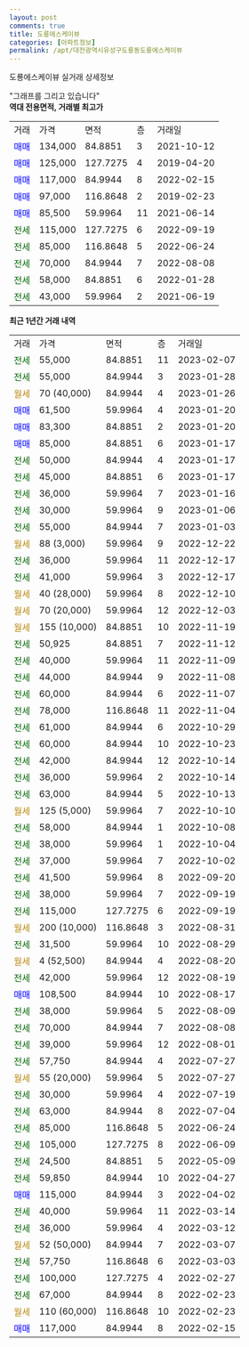 ```yaml
---
layout: post
comments: true
title: 도룡에스케이뷰
categories: [아파트정보]
permalink: /apt/대전광역시유성구도룡동도룡에스케이뷰
---
```


도룡에스케이뷰 실거래 상세정보

<script type="text/javascript">
  google.charts.load('current', {'packages':['line', 'corechart']});
  google.charts.setOnLoadCallback(drawChart);

  function drawChart() {
    var data = new google.visualization.DataTable();
    data.addColumn('date', '거래일');
    data.addColumn('number', "매매");
    data.addColumn('number', "전세");
    data.addColumn('number', "전매");

    data.addRows([[new Date(Date.parse("2023-02-07")), null, 55000, null], [new Date(Date.parse("2023-01-28")), null, 55000, null], [new Date(Date.parse("2023-01-26")), null, null, null], [new Date(Date.parse("2023-01-20")), 61500, null, null], [new Date(Date.parse("2023-01-20")), 83300, null, null], [new Date(Date.parse("2023-01-17")), 85000, null, null], [new Date(Date.parse("2023-01-17")), null, 50000, null], [new Date(Date.parse("2023-01-17")), null, 45000, null], [new Date(Date.parse("2023-01-16")), null, 36000, null], [new Date(Date.parse("2023-01-06")), null, 30000, null], [new Date(Date.parse("2023-01-03")), null, 55000, null], [new Date(Date.parse("2022-12-22")), null, null, null], [new Date(Date.parse("2022-12-17")), null, 36000, null], [new Date(Date.parse("2022-12-17")), null, 41000, null], [new Date(Date.parse("2022-12-10")), null, null, null], [new Date(Date.parse("2022-12-03")), null, null, null], [new Date(Date.parse("2022-11-19")), null, null, null], [new Date(Date.parse("2022-11-12")), null, 50925, null], [new Date(Date.parse("2022-11-09")), null, 40000, null], [new Date(Date.parse("2022-11-08")), null, 44000, null], [new Date(Date.parse("2022-11-07")), null, 60000, null], [new Date(Date.parse("2022-11-04")), null, 78000, null], [new Date(Date.parse("2022-10-29")), null, 61000, null], [new Date(Date.parse("2022-10-23")), null, 60000, null], [new Date(Date.parse("2022-10-14")), null, 42000, null], [new Date(Date.parse("2022-10-14")), null, 36000, null], [new Date(Date.parse("2022-10-13")), null, 63000, null], [new Date(Date.parse("2022-10-10")), null, null, null], [new Date(Date.parse("2022-10-08")), null, 58000, null], [new Date(Date.parse("2022-10-04")), null, 38000, null], [new Date(Date.parse("2022-10-02")), null, 37000, null], [new Date(Date.parse("2022-09-20")), null, 41500, null], [new Date(Date.parse("2022-09-19")), null, 38000, null], [new Date(Date.parse("2022-09-19")), null, 115000, null], [new Date(Date.parse("2022-08-31")), null, null, null], [new Date(Date.parse("2022-08-29")), null, 31500, null], [new Date(Date.parse("2022-08-20")), null, null, null], [new Date(Date.parse("2022-08-19")), null, 42000, null], [new Date(Date.parse("2022-08-17")), 108500, null, null], [new Date(Date.parse("2022-08-09")), null, 38000, null], [new Date(Date.parse("2022-08-08")), null, 70000, null], [new Date(Date.parse("2022-08-01")), null, 39000, null], [new Date(Date.parse("2022-07-27")), null, 57750, null], [new Date(Date.parse("2022-07-27")), null, null, null], [new Date(Date.parse("2022-07-19")), null, 30000, null], [new Date(Date.parse("2022-07-04")), null, 63000, null], [new Date(Date.parse("2022-06-24")), null, 85000, null], [new Date(Date.parse("2022-06-09")), null, 105000, null], [new Date(Date.parse("2022-05-09")), null, 24500, null], [new Date(Date.parse("2022-04-27")), null, 59850, null], [new Date(Date.parse("2022-04-02")), 115000, null, null], [new Date(Date.parse("2022-03-14")), null, 40000, null], [new Date(Date.parse("2022-03-12")), null, 36000, null], [new Date(Date.parse("2022-03-07")), null, null, null], [new Date(Date.parse("2022-03-03")), null, 57750, null], [new Date(Date.parse("2022-02-27")), null, 100000, null], [new Date(Date.parse("2022-02-23")), null, 67000, null], [new Date(Date.parse("2022-02-23")), null, null, null], [new Date(Date.parse("2022-02-15")), 117000, null, null]]);

    var options = {
      hAxis: {
        format: 'yyyy/MM/dd'
      },    
      lineWidth: 0,
      pointsVisible: true,    
      title: '최근 1년간 유형별 실거래가 분포',
      legend: { position: 'bottom' }
    };

    var formatter = new google.visualization.NumberFormat({pattern:'###,###'} );
    formatter.format(data, 1);
    formatter.format(data, 2);
    
    setTimeout(function() {
        var chart = new google.visualization.LineChart(document.getElementById('columnchart_material'));
        chart.draw(data, (options));
        document.getElementById('loading').style.display = 'none';
    }, 200);
  }
</script>


<div id="loading" style="z-index:20; display: block; margin-left: 0px">"그래프를 그리고 있습니다"</div>
<div id="columnchart_material" style="width: 95%; margin-left: 0px; display: block"></div>
<!-- contents start -->
<b>역대 전용면적, 거래별 최고가</b>
<table class="sortable">
    <tr>
      <td>거래</td>
      <td>가격</td>
      <td>면적</td>
      <td>층</td>
      <td>거래일</td>
    </tr>
        <tr>
          <td><a style="color: blue">매매</a></td>
          <td>134,000</td>
          <td>84.8851</td>
          <td>3</td>
          <td>2021-10-12</td>
        </tr>            <tr>
          <td><a style="color: blue">매매</a></td>
          <td>125,000</td>
          <td>127.7275</td>
          <td>4</td>
          <td>2019-04-20</td>
        </tr>            <tr>
          <td><a style="color: blue">매매</a></td>
          <td>117,000</td>
          <td>84.9944</td>
          <td>8</td>
          <td>2022-02-15</td>
        </tr>            <tr>
          <td><a style="color: blue">매매</a></td>
          <td>97,000</td>
          <td>116.8648</td>
          <td>2</td>
          <td>2019-02-23</td>
        </tr>            <tr>
          <td><a style="color: blue">매매</a></td>
          <td>85,500</td>
          <td>59.9964</td>
          <td>11</td>
          <td>2021-06-14</td>
        </tr>        
        <tr>
              <td><a style="color: darkgreen">전세</a></td>
              <td>115,000</td>
              <td>127.7275</td>
              <td>6</td>
              <td>2022-09-19</td>
            </tr>            <tr>
              <td><a style="color: darkgreen">전세</a></td>
              <td>85,000</td>
              <td>116.8648</td>
              <td>5</td>
              <td>2022-06-24</td>
            </tr>            <tr>
              <td><a style="color: darkgreen">전세</a></td>
              <td>70,000</td>
              <td>84.9944</td>
              <td>7</td>
              <td>2022-08-08</td>
            </tr>            <tr>
              <td><a style="color: darkgreen">전세</a></td>
              <td>58,000</td>
              <td>84.8851</td>
              <td>6</td>
              <td>2022-01-28</td>
            </tr>            <tr>
              <td><a style="color: darkgreen">전세</a></td>
              <td>43,000</td>
              <td>59.9964</td>
              <td>2</td>
              <td>2021-06-19</td>
            </tr>        
    
</table>

<b>최근 1년간 거래 내역</b>

<table class="sortable">
    <tr>
      <td>거래</td>
      <td>가격</td>
      <td>면적</td>
      <td>층</td>
      <td>거래일</td>
    </tr>
    <tr>
      <td><a style="color: darkgreen">전세</a></td>
      <td>55,000</td>
      <td>84.8851</td>
      <td>11</td>
      <td>2023-02-07</td>
    </tr>          <tr>
      <td><a style="color: darkgreen">전세</a></td>
      <td>55,000</td>
      <td>84.9944</td>
      <td>3</td>
      <td>2023-01-28</td>
    </tr>          <tr>
      <td><a style="color: darkgoldenrod">월세</a></td>
      <td>70 (40,000)</td>
      <td>84.9944</td>
      <td>4</td>
      <td>2023-01-26</td>
    </tr>          <tr>
      <td><a style="color: blue">매매</a></td>
      <td>61,500</td>
      <td>59.9964</td>
      <td>4</td>
      <td>2023-01-20</td>
    </tr>          <tr>
      <td><a style="color: blue">매매</a></td>
      <td>83,300</td>
      <td>84.8851</td>
      <td>2</td>
      <td>2023-01-20</td>
    </tr>          <tr>
      <td><a style="color: blue">매매</a></td>
      <td>85,000</td>
      <td>84.8851</td>
      <td>6</td>
      <td>2023-01-17</td>
    </tr>          <tr>
      <td><a style="color: darkgreen">전세</a></td>
      <td>50,000</td>
      <td>84.9944</td>
      <td>4</td>
      <td>2023-01-17</td>
    </tr>          <tr>
      <td><a style="color: darkgreen">전세</a></td>
      <td>45,000</td>
      <td>84.8851</td>
      <td>6</td>
      <td>2023-01-17</td>
    </tr>          <tr>
      <td><a style="color: darkgreen">전세</a></td>
      <td>36,000</td>
      <td>59.9964</td>
      <td>7</td>
      <td>2023-01-16</td>
    </tr>          <tr>
      <td><a style="color: darkgreen">전세</a></td>
      <td>30,000</td>
      <td>59.9964</td>
      <td>9</td>
      <td>2023-01-06</td>
    </tr>          <tr>
      <td><a style="color: darkgreen">전세</a></td>
      <td>55,000</td>
      <td>84.9944</td>
      <td>7</td>
      <td>2023-01-03</td>
    </tr>          <tr>
      <td><a style="color: darkgoldenrod">월세</a></td>
      <td>88 (3,000)</td>
      <td>59.9964</td>
      <td>9</td>
      <td>2022-12-22</td>
    </tr>          <tr>
      <td><a style="color: darkgreen">전세</a></td>
      <td>36,000</td>
      <td>59.9964</td>
      <td>11</td>
      <td>2022-12-17</td>
    </tr>          <tr>
      <td><a style="color: darkgreen">전세</a></td>
      <td>41,000</td>
      <td>59.9964</td>
      <td>3</td>
      <td>2022-12-17</td>
    </tr>          <tr>
      <td><a style="color: darkgoldenrod">월세</a></td>
      <td>40 (28,000)</td>
      <td>59.9964</td>
      <td>8</td>
      <td>2022-12-10</td>
    </tr>          <tr>
      <td><a style="color: darkgoldenrod">월세</a></td>
      <td>70 (20,000)</td>
      <td>59.9964</td>
      <td>12</td>
      <td>2022-12-03</td>
    </tr>          <tr>
      <td><a style="color: darkgoldenrod">월세</a></td>
      <td>155 (10,000)</td>
      <td>84.8851</td>
      <td>10</td>
      <td>2022-11-19</td>
    </tr>          <tr>
      <td><a style="color: darkgreen">전세</a></td>
      <td>50,925</td>
      <td>84.8851</td>
      <td>7</td>
      <td>2022-11-12</td>
    </tr>          <tr>
      <td><a style="color: darkgreen">전세</a></td>
      <td>40,000</td>
      <td>59.9964</td>
      <td>11</td>
      <td>2022-11-09</td>
    </tr>          <tr>
      <td><a style="color: darkgreen">전세</a></td>
      <td>44,000</td>
      <td>84.9944</td>
      <td>9</td>
      <td>2022-11-08</td>
    </tr>          <tr>
      <td><a style="color: darkgreen">전세</a></td>
      <td>60,000</td>
      <td>84.9944</td>
      <td>6</td>
      <td>2022-11-07</td>
    </tr>          <tr>
      <td><a style="color: darkgreen">전세</a></td>
      <td>78,000</td>
      <td>116.8648</td>
      <td>11</td>
      <td>2022-11-04</td>
    </tr>          <tr>
      <td><a style="color: darkgreen">전세</a></td>
      <td>61,000</td>
      <td>84.9944</td>
      <td>6</td>
      <td>2022-10-29</td>
    </tr>          <tr>
      <td><a style="color: darkgreen">전세</a></td>
      <td>60,000</td>
      <td>84.9944</td>
      <td>10</td>
      <td>2022-10-23</td>
    </tr>          <tr>
      <td><a style="color: darkgreen">전세</a></td>
      <td>42,000</td>
      <td>84.9944</td>
      <td>12</td>
      <td>2022-10-14</td>
    </tr>          <tr>
      <td><a style="color: darkgreen">전세</a></td>
      <td>36,000</td>
      <td>59.9964</td>
      <td>2</td>
      <td>2022-10-14</td>
    </tr>          <tr>
      <td><a style="color: darkgreen">전세</a></td>
      <td>63,000</td>
      <td>84.9944</td>
      <td>5</td>
      <td>2022-10-13</td>
    </tr>          <tr>
      <td><a style="color: darkgoldenrod">월세</a></td>
      <td>125 (5,000)</td>
      <td>59.9964</td>
      <td>7</td>
      <td>2022-10-10</td>
    </tr>          <tr>
      <td><a style="color: darkgreen">전세</a></td>
      <td>58,000</td>
      <td>84.9944</td>
      <td>1</td>
      <td>2022-10-08</td>
    </tr>          <tr>
      <td><a style="color: darkgreen">전세</a></td>
      <td>38,000</td>
      <td>59.9964</td>
      <td>1</td>
      <td>2022-10-04</td>
    </tr>          <tr>
      <td><a style="color: darkgreen">전세</a></td>
      <td>37,000</td>
      <td>59.9964</td>
      <td>7</td>
      <td>2022-10-02</td>
    </tr>          <tr>
      <td><a style="color: darkgreen">전세</a></td>
      <td>41,500</td>
      <td>59.9964</td>
      <td>8</td>
      <td>2022-09-20</td>
    </tr>          <tr>
      <td><a style="color: darkgreen">전세</a></td>
      <td>38,000</td>
      <td>59.9964</td>
      <td>7</td>
      <td>2022-09-19</td>
    </tr>          <tr>
      <td><a style="color: darkgreen">전세</a></td>
      <td>115,000</td>
      <td>127.7275</td>
      <td>6</td>
      <td>2022-09-19</td>
    </tr>          <tr>
      <td><a style="color: darkgoldenrod">월세</a></td>
      <td>200 (10,000)</td>
      <td>116.8648</td>
      <td>3</td>
      <td>2022-08-31</td>
    </tr>          <tr>
      <td><a style="color: darkgreen">전세</a></td>
      <td>31,500</td>
      <td>59.9964</td>
      <td>10</td>
      <td>2022-08-29</td>
    </tr>          <tr>
      <td><a style="color: darkgoldenrod">월세</a></td>
      <td>4 (52,500)</td>
      <td>84.9944</td>
      <td>4</td>
      <td>2022-08-20</td>
    </tr>          <tr>
      <td><a style="color: darkgreen">전세</a></td>
      <td>42,000</td>
      <td>59.9964</td>
      <td>12</td>
      <td>2022-08-19</td>
    </tr>          <tr>
      <td><a style="color: blue">매매</a></td>
      <td>108,500</td>
      <td>84.9944</td>
      <td>10</td>
      <td>2022-08-17</td>
    </tr>          <tr>
      <td><a style="color: darkgreen">전세</a></td>
      <td>38,000</td>
      <td>59.9964</td>
      <td>5</td>
      <td>2022-08-09</td>
    </tr>          <tr>
      <td><a style="color: darkgreen">전세</a></td>
      <td>70,000</td>
      <td>84.9944</td>
      <td>7</td>
      <td>2022-08-08</td>
    </tr>          <tr>
      <td><a style="color: darkgreen">전세</a></td>
      <td>39,000</td>
      <td>59.9964</td>
      <td>12</td>
      <td>2022-08-01</td>
    </tr>          <tr>
      <td><a style="color: darkgreen">전세</a></td>
      <td>57,750</td>
      <td>84.9944</td>
      <td>4</td>
      <td>2022-07-27</td>
    </tr>          <tr>
      <td><a style="color: darkgoldenrod">월세</a></td>
      <td>55 (20,000)</td>
      <td>59.9964</td>
      <td>5</td>
      <td>2022-07-27</td>
    </tr>          <tr>
      <td><a style="color: darkgreen">전세</a></td>
      <td>30,000</td>
      <td>59.9964</td>
      <td>4</td>
      <td>2022-07-19</td>
    </tr>          <tr>
      <td><a style="color: darkgreen">전세</a></td>
      <td>63,000</td>
      <td>84.9944</td>
      <td>8</td>
      <td>2022-07-04</td>
    </tr>          <tr>
      <td><a style="color: darkgreen">전세</a></td>
      <td>85,000</td>
      <td>116.8648</td>
      <td>5</td>
      <td>2022-06-24</td>
    </tr>          <tr>
      <td><a style="color: darkgreen">전세</a></td>
      <td>105,000</td>
      <td>127.7275</td>
      <td>8</td>
      <td>2022-06-09</td>
    </tr>          <tr>
      <td><a style="color: darkgreen">전세</a></td>
      <td>24,500</td>
      <td>84.8851</td>
      <td>5</td>
      <td>2022-05-09</td>
    </tr>          <tr>
      <td><a style="color: darkgreen">전세</a></td>
      <td>59,850</td>
      <td>84.9944</td>
      <td>10</td>
      <td>2022-04-27</td>
    </tr>          <tr>
      <td><a style="color: blue">매매</a></td>
      <td>115,000</td>
      <td>84.9944</td>
      <td>3</td>
      <td>2022-04-02</td>
    </tr>          <tr>
      <td><a style="color: darkgreen">전세</a></td>
      <td>40,000</td>
      <td>59.9964</td>
      <td>11</td>
      <td>2022-03-14</td>
    </tr>          <tr>
      <td><a style="color: darkgreen">전세</a></td>
      <td>36,000</td>
      <td>59.9964</td>
      <td>4</td>
      <td>2022-03-12</td>
    </tr>          <tr>
      <td><a style="color: darkgoldenrod">월세</a></td>
      <td>52 (50,000)</td>
      <td>84.9944</td>
      <td>7</td>
      <td>2022-03-07</td>
    </tr>          <tr>
      <td><a style="color: darkgreen">전세</a></td>
      <td>57,750</td>
      <td>116.8648</td>
      <td>6</td>
      <td>2022-03-03</td>
    </tr>          <tr>
      <td><a style="color: darkgreen">전세</a></td>
      <td>100,000</td>
      <td>127.7275</td>
      <td>4</td>
      <td>2022-02-27</td>
    </tr>          <tr>
      <td><a style="color: darkgreen">전세</a></td>
      <td>67,000</td>
      <td>84.9944</td>
      <td>8</td>
      <td>2022-02-23</td>
    </tr>          <tr>
      <td><a style="color: darkgoldenrod">월세</a></td>
      <td>110 (60,000)</td>
      <td>116.8648</td>
      <td>10</td>
      <td>2022-02-23</td>
    </tr>          <tr>
      <td><a style="color: blue">매매</a></td>
      <td>117,000</td>
      <td>84.9944</td>
      <td>8</td>
      <td>2022-02-15</td>
    </tr>      </table>
<!-- contents end -->    

